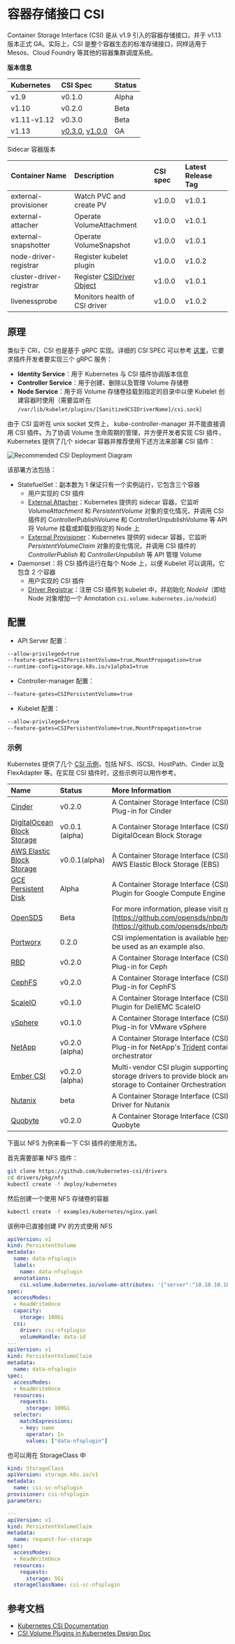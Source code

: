 # 容器存储接口 CSI

Container Storage Interface \(CSI\) 是从 v1.9 引入的容器存储接口，并于 v1.13 版本正式 GA。实际上，CSI 是整个容器生态的标准存储接口，同样适用于 Mesos、Cloud Foundry 等其他的容器集群调度系统。

**版本信息**

| Kubernetes | CSI Spec | Status |
| :--- | :--- | :--- |
| v1.9 | v0.1.0 | Alpha |
| v1.10 | v0.2.0 | Beta |
| v1.11-v1.12 | v0.3.0 | Beta |
| v1.13 | [v0.3.0](https://github.com/container-storage-interface/spec/releases/tag/v0.3.0), [v1.0.0](https://github.com/container-storage-interface/spec/releases/tag/v1.0.0) | GA |

Sidecar 容器版本

| Container Name | Description | CSI spec | Latest Release Tag |
| :--- | :--- | :--- | :--- |
| external-provisioner | Watch PVC and create PV | v1.0.0 | v1.0.1 |
| external-attacher | Operate VolumeAttachment | v1.0.0 | v1.0.1 |
| external-snapshotter | Operate VolumeSnapshot | v1.0.0 | v1.0.1 |
| node-driver-registrar | Register kubelet plugin | v1.0.0 | v1.0.2 |
| cluster-driver-registrar | Register [CSIDriver Object](https://kubernetes-csi.github.io/docs/csi-driver-object.html) | v1.0.0 | v1.0.1 |
| livenessprobe | Monitors health of CSI driver | v1.0.0 | v1.0.2 |

## 原理

类似于 CRI，CSI 也是基于 gRPC 实现。详细的 CSI SPEC 可以参考 [这里](https://github.com/container-storage-interface/spec/blob/master/spec.md)，它要求插件开发者要实现三个 gRPC 服务：

* **Identity Service**：用于 Kubernetes 与 CSI 插件协调版本信息
* **Controller Service**：用于创建、删除以及管理 Volume 存储卷
* **Node Service**：用于将 Volume 存储卷挂载到指定的目录中以便 Kubelet 创建容器时使用（需要监听在 `/var/lib/kubelet/plugins/[SanitizedCSIDriverName]/csi.sock`）

由于 CSI 监听在 unix socket 文件上， kube-controller-manager 并不能直接调用 CSI 插件。为了协调 Volume 生命周期的管理，并方便开发者实现 CSI 插件，Kubernetes 提供了几个 sidecar 容器并推荐使用下述方法来部署 CSI 插件：

![Recommended CSI Deployment Diagram](../../.gitbook/assets/container-storage-interface_diagram1%20%282%29.png)

该部署方法包括：

* StatefuelSet：副本数为 1 保证只有一个实例运行，它包含三个容器
  * 用户实现的 CSI 插件
  * [External Attacher](https://github.com/kubernetes-csi/external-attacher)：Kubernetes 提供的 sidecar 容器，它监听 _VolumeAttachment_ 和 _PersistentVolume_ 对象的变化情况，并调用 CSI 插件的 ControllerPublishVolume 和 ControllerUnpublishVolume 等 API 将 Volume 挂载或卸载到指定的 Node 上
  * [External Provisioner](https://github.com/kubernetes-csi/external-provisioner)：Kubernetes 提供的 sidecar 容器，它监听  _PersistentVolumeClaim_ 对象的变化情况，并调用 CSI 插件的 _ControllerPublish_ 和 _ControllerUnpublish_ 等 API 管理 Volume
* Daemonset：将 CSI 插件运行在每个 Node 上，以便 Kubelet 可以调用。它包含 2 个容器
  * 用户实现的 CSI 插件
  * [Driver Registrar](https://github.com/kubernetes-csi/driver-registrar)：注册 CSI 插件到 kubelet 中，并初始化 _NodeId_（即给 Node 对象增加一个 Annotation `csi.volume.kubernetes.io/nodeid`）

## 配置

* API Server 配置：

```bash
--allow-privileged=true
--feature-gates=CSIPersistentVolume=true,MountPropagation=true
--runtime-config=storage.k8s.io/v1alpha1=true
```

* Controller-manager 配置：

```bash
--feature-gates=CSIPersistentVolume=true
```

* Kubelet 配置：

```bash
--allow-privileged=true
--feature-gates=CSIPersistentVolume=true,MountPropagation=true
```

### 示例

Kubernetes 提供了几个 [CSI 示例](https://github.com/kubernetes-csi/drivers)，包括 NFS、ISCSI、HostPath、Cinder 以及 FlexAdapter 等。在实现 CSI 插件时，这些示例可以用作参考。

| Name | Status | More Information |
| :--- | :--- | :--- |
| [Cinder](https://github.com/kubernetes/cloud-provider-openstack/tree/master/pkg/csi/cinder) | v0.2.0 | A Container Storage Interface \(CSI\) Storage Plug-in for Cinder |
| [DigitalOcean Block Storage](https://github.com/digitalocean/csi-digitalocean) | v0.0.1 \(alpha\) | A Container Storage Interface \(CSI\) Driver for DigitalOcean Block Storage |
| [AWS Elastic Block Storage](https://github.com/kubernetes-sigs/aws-ebs-csi-driver) | v0.0.1\(alpha\) | A Container Storage Interface \(CSI\) Driver for AWS Elastic Block Storage \(EBS\) |
| [GCE Persistent Disk](https://github.com/kubernetes-sigs/gcp-compute-persistent-disk-csi-driver) | Alpha | A Container Storage Interface \(CSI\) Storage Plugin for Google Compute Engine Persistent Disk |
| [OpenSDS](https://www.opensds.io/) | Beta | For more information, please visit [releases](https://github.com/opensds/nbp/releases) and [https://github.com/opensds/nbp/tree/master/csi](https://github.com/opensds/nbp/tree/master/csi) |
| [Portworx](https://portworx.com/) | 0.2.0 | CSI implementation is available [here](https://github.com/libopenstorage/openstorage/tree/master/csi) which can be used as an example also. |
| [RBD](https://github.com/ceph/ceph-csi) | v0.2.0 | A Container Storage Interface \(CSI\) Storage RBD Plug-in for Ceph |
| [CephFS](https://github.com/ceph/ceph-csi) | v0.2.0 | A Container Storage Interface \(CSI\) Storage Plug-in for CephFS |
| [ScaleIO](https://github.com/thecodeteam/csi-scaleio) | v0.1.0 | A Container Storage Interface \(CSI\) Storage Plugin for DellEMC ScaleIO |
| [vSphere](https://github.com/thecodeteam/csi-vsphere) | v0.1.0 | A Container Storage Interface \(CSI\) Storage Plug-in for VMware vSphere |
| [NetApp](https://github.com/NetApp/trident) | v0.2.0 \(alpha\) | A Container Storage Interface \(CSI\) Storage Plug-in for NetApp's [Trident](https://netapp-trident.readthedocs.io/) container storage orchestrator |
| [Ember CSI](https://ember-csi.io/) | v0.2.0 \(alpha\) | Multi-vendor CSI plugin supporting over 80 storage drivers to provide block and mount storage to Container Orchestration systems. |
| [Nutanix](https://portal.nutanix.com/#/page/docs/details?targetId=CSI-Volume-Driver:CSI-Volume-Driver) | beta | A Container Storage Interface \(CSI\) Storage Driver for Nutanix |
| [Quobyte](https://github.com/quobyte/quobyte-csi) | v0.2.0 | A Container Storage Interface \(CSI\) Plugin for Quobyte |

下面以 NFS 为例来看一下 CSI 插件的使用方法。

首先需要部署 NFS 插件：

```bash
git clone https://github.com/kubernetes-csi/drivers
cd drivers/pkg/nfs
kubectl create -f deploy/kubernetes
```

然后创建一个使用 NFS 存储卷的容器

```bash
kubectl create -f examples/kubernetes/nginx.yaml
```

该例中已直接创建 PV 的方式使用 NFS

```yaml
apiVersion: v1
kind: PersistentVolume
metadata:
  name: data-nfsplugin
  labels:
    name: data-nfsplugin
  annotations:
    csi.volume.kubernetes.io/volume-attributes: '{"server":"10.10.10.10","share":"share"}'
spec:
  accessModes:
  - ReadWriteOnce
  capacity:
    storage: 100Gi
  csi:
    driver: csi-nfsplugin
    volumeHandle: data-id
---
apiVersion: v1
kind: PersistentVolumeClaim
metadata:
  name: data-nfsplugin
spec:
  accessModes:
  - ReadWriteOnce
  resources:
    requests:
      storage: 100Gi
  selector:
    matchExpressions:
    - key: name
      operator: In
      values: ["data-nfsplugin"]
```

也可以用在 StorageClass 中

```yaml
kind: StorageClass
apiVersion: storage.k8s.io/v1
metadata:
  name: csi-sc-nfsplugin
provisioner: csi-nfsplugin
parameters:

---
apiVersion: v1
kind: PersistentVolumeClaim
metadata:
  name: request-for-storage
spec:
  accessModes:
  - ReadWriteOnce
  resources:
    requests:
      storage: 5Gi
  storageClassName: csi-sc-nfsplugin
```

## 参考文档

* [Kubernetes CSI Documentation](https://kubernetes-csi.github.io/docs/)
* [CSI Volume Plugins in Kubernetes Design Doc](https://github.com/kubernetes/community/blob/master/contributors/design-proposals/storage/container-storage-interface.md#recommended-mechanism-for-deploying-csi-drivers-on-kubernetes)
